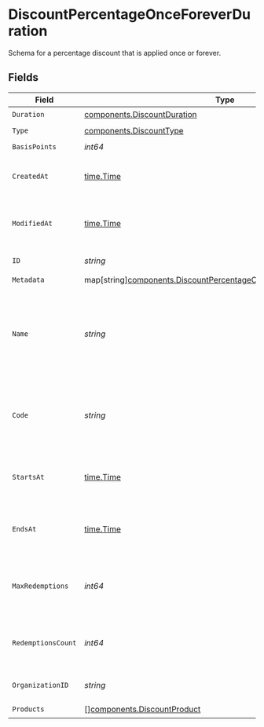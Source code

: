 # DiscountPercentageOnceForeverDuration

Schema for a percentage discount that is applied once or forever.


## Fields

| Field                                                                                                                                           | Type                                                                                                                                            | Required                                                                                                                                        | Description                                                                                                                                     |
| ----------------------------------------------------------------------------------------------------------------------------------------------- | ----------------------------------------------------------------------------------------------------------------------------------------------- | ----------------------------------------------------------------------------------------------------------------------------------------------- | ----------------------------------------------------------------------------------------------------------------------------------------------- |
| `Duration`                                                                                                                                      | [components.DiscountDuration](../../models/components/discountduration.md)                                                                      | :heavy_check_mark:                                                                                                                              | N/A                                                                                                                                             |
| `Type`                                                                                                                                          | [components.DiscountType](../../models/components/discounttype.md)                                                                              | :heavy_check_mark:                                                                                                                              | N/A                                                                                                                                             |
| `BasisPoints`                                                                                                                                   | *int64*                                                                                                                                         | :heavy_check_mark:                                                                                                                              | N/A                                                                                                                                             |
| `CreatedAt`                                                                                                                                     | [time.Time](https://pkg.go.dev/time#Time)                                                                                                       | :heavy_check_mark:                                                                                                                              | Creation timestamp of the object.                                                                                                               |
| `ModifiedAt`                                                                                                                                    | [time.Time](https://pkg.go.dev/time#Time)                                                                                                       | :heavy_check_mark:                                                                                                                              | Last modification timestamp of the object.                                                                                                      |
| `ID`                                                                                                                                            | *string*                                                                                                                                        | :heavy_check_mark:                                                                                                                              | The ID of the object.                                                                                                                           |
| `Metadata`                                                                                                                                      | map[string][components.DiscountPercentageOnceForeverDurationMetadata](../../models/components/discountpercentageonceforeverdurationmetadata.md) | :heavy_check_mark:                                                                                                                              | N/A                                                                                                                                             |
| `Name`                                                                                                                                          | *string*                                                                                                                                        | :heavy_check_mark:                                                                                                                              | Name of the discount. Will be displayed to the customer when the discount is applied.                                                           |
| `Code`                                                                                                                                          | *string*                                                                                                                                        | :heavy_check_mark:                                                                                                                              | Code customers can use to apply the discount during checkout.                                                                                   |
| `StartsAt`                                                                                                                                      | [time.Time](https://pkg.go.dev/time#Time)                                                                                                       | :heavy_check_mark:                                                                                                                              | Timestamp after which the discount is redeemable.                                                                                               |
| `EndsAt`                                                                                                                                        | [time.Time](https://pkg.go.dev/time#Time)                                                                                                       | :heavy_check_mark:                                                                                                                              | Timestamp after which the discount is no longer redeemable.                                                                                     |
| `MaxRedemptions`                                                                                                                                | *int64*                                                                                                                                         | :heavy_check_mark:                                                                                                                              | Maximum number of times the discount can be redeemed.                                                                                           |
| `RedemptionsCount`                                                                                                                              | *int64*                                                                                                                                         | :heavy_check_mark:                                                                                                                              | Number of times the discount has been redeemed.                                                                                                 |
| `OrganizationID`                                                                                                                                | *string*                                                                                                                                        | :heavy_check_mark:                                                                                                                              | The organization ID.                                                                                                                            |
| `Products`                                                                                                                                      | [][components.DiscountProduct](../../models/components/discountproduct.md)                                                                      | :heavy_check_mark:                                                                                                                              | N/A                                                                                                                                             |